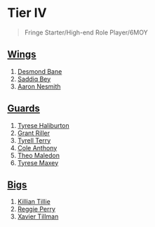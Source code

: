 Tier IV
===
>Fringe Starter/High-end Role Player/6MOY

## [Wings](tier4_wings.md)
1. [Desmond Bane](players/desmond_bane.md)
1. [Saddiq Bey](players/saddiq_bey.md)
1. [Aaron Nesmith](players/aaron_nesmith.md)

## [Guards](tier4_guards.md)
1. [Tyrese Haliburton](players/tyrese_haliburton.md)
1. [Grant Riller](players/grant_riller.md)
1. [Tyrell Terry](players/tyrell_terry.md)
1. [Cole Anthony](players/cole_anthony.md)
1. [Theo Maledon](players/theo_maledon.md)
1. [Tyrese Maxey](players/tyrese_maxey.md)

## [Bigs](tier4_bigs.md)
1. [Killian Tillie](players/killian_tillie.md)
1. [Reggie Perry](players/reggie_perry.md)
1. [Xavier Tillman](players/xavier_tillman.md)
